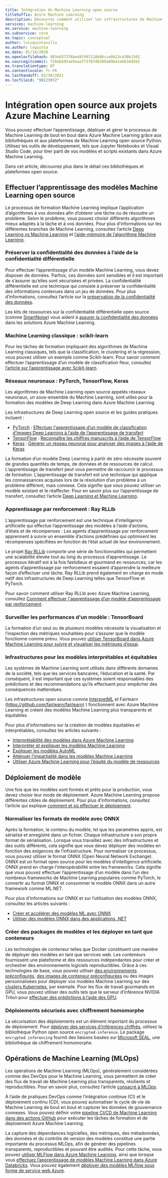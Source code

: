 ```yaml
---
title: Intégration du Machine Learning open source
titleSuffix: Azure Machine Learning
description: Découvrez comment utiliser les infrastructures de Machine Learning open source Python pour entraîner, déployer et gérer des solutions de Machine Learning de bout en bout dans Azure Machine Learning.
services: machine-learning
ms.service: machine-learning
ms.subservice: core
ms.topic: conceptual
author: luisquintanilla
ms.author: luquinta
ms.date: 01/14/2020
ms.openlocfilehash: 983e037376be48f497118b06cce8b23c430b1501
ms.sourcegitcommit: f28ebb95ae9aaaff3f87d8388a09b41e0b3445b5
ms.translationtype: HT
ms.contentlocale: fr-FR
ms.lasthandoff: 03/30/2021
ms.locfileid: "98223072"
---
```

# <a name="open-source-integration-with-azure-machine-learning-projects"></a>Intégration open source aux projets Azure Machine Learning

Vous pouvez effectuer l’apprentissage, déployer et gérer le processus de Machine Learning de bout en bout dans Azure Machine Learning grâce aux bibliothèques et aux plateformes de Machine Learning open source Python.  Utilisez les outils de développement, tels que Jupyter Notebooks et Visual Studio Code, pour tirer parti de vos modèles et scripts existants dans Azure Machine Learning.  

Dans cet article, découvrez plus dans le détail ces bibliothèques et plateformes open source.

## <a name="train-open-source-machine-learning-models"></a>Effectuer l’apprentissage des modèles Machine Learning open source

Le processus de formation Machine Learning implique l’application d’algorithmes à vos données afin d’obtenir une tâche ou de résoudre un problème. Selon le problème, vous pouvez choisir différents algorithmes mieux adaptés à la tâche et à vos données. Pour plus d’informations sur les différentes branches de Machine Learning, consultez l’article [Deep Learning vs Machine Learning](./concept-deep-learning-vs-machine-learning.md) et [l’aide-mémoire de l’algorithme Machine Learning](algorithm-cheat-sheet.md).

### <a name="preserve-data-privacy-using-differential-privacy"></a>Préserver la confidentialité des données à l’aide de la confidentialité différentielle

Pour effectuer l’apprentissage d’un modèle Machine Learning, vous devez disposer de données. Parfois, ces données sont sensibles et il est important de s’assurer qu’elles sont sécurisées et privées. La confidentialité différentielle est une technique qui consiste à préserver la confidentialité des informations contenues dans un jeu de données. Pour plus d’informations, consultez l’article sur la [préservation de la confidentialité des données](concept-differential-privacy.md). 

Les kits de ressources sur la confidentialité différentielle open source (comme [SmartNoise](https://github.com/opendifferentialprivacy/smartnoise-core-python)) vous aident à [assurer la confidentialité des données](how-to-differential-privacy.md) dans les solutions Azure Machine Learning.

### <a name="classical-machine-learning-scikit-learn"></a>Machine Learning classique : scikit-learn

Pour les tâches de formation impliquant des algorithmes de Machine Learning classiques, tels que la classification, le clustering et la régression, vous pouvez utiliser un exemple comme Scikit-learn. Pour savoir comment effectuer l’apprentissage d’un modèle de classification fleur, consultez [l’article sur l’apprentissage avec Scikit-learn](how-to-train-scikit-learn.md).

### <a name="neural-networks-pytorch-tensorflow-keras"></a>Réseaux neuronaux : PyTorch, TensorFlow, Keras

Les algorithmes de Machine Learning open source appelés réseaux neuronaux, un sous-ensemble du Machine Learning, sont utiles pour la formation des modèles de Deep Learning dans Azure Machine Learning.

Les infrastructures de Deep Learning open source et les guides pratiques incluent :

 *  [PyTorch](https://github.com/pytorch/pytorch) : [Effectuer l'apprentissage d’un modèle de classification d’images Deep Learning à l’aide de l’apprentissage de transfert](how-to-train-pytorch.md) 
 *  [TensorFlow](https://github.com/tensorflow/tensorflow) : [Reconnaître les chiffres manuscrits à l’aide de TensorFlow](how-to-train-tensorflow.md)
 *  [Keras](https://github.com/keras-team/keras) : [Générer un réseau neuronal pour analyser des images à l’aide de Keras](how-to-train-keras.md)

La formation d’un modèle Deep Learning à partir de zéro nécessite souvent de grandes quantités de temps, de données et de ressources de calcul. L’apprentissage de transfert peut vous permettre de raccourcir le processus de formation. L’apprentissage de transfert est une technique qui applique les connaissances acquises lors de la résolution d’un problème à un problème différent, mais connexe. Cela signifie que vous pouvez utiliser un modèle existant et le réaffecter. Pour en savoir plus sur l’apprentissage de transfert, consultez l’article [Deep Learning et Machine Learning](concept-deep-learning-vs-machine-learning.md#what-is-transfer-learning).

### <a name="reinforcement-learning-ray-rllib"></a>Apprentissage par renforcement : Ray RLLib

L’apprentissage par renforcement est une technique d’intelligence artificielle qui effectue l’apprentissage des modèles à l’aide d’actions, d’états et de récompenses : Les agents d’apprentissage par renforcement apprennent à suivre un ensemble d’actions prédéfinies qui optimisent les récompenses spécifiées en fonction de l’état actuel de leur environnement. 

Le projet [Ray RLLib](https://github.com/ray-project/ray) comporte une série de fonctionnalités qui permettent une scalabilité élevée tout au long du processus d’apprentissage. Le processus itératif est à la fois fastidieux et gourmand en ressources, car les agents d’apprentissage par renforcement essaient d’apprendre la meilleure façon d’effectuer une tâche.  Ray RLLib prend également en charge en mode natif des infrastructures de Deep Learning telles que TensorFlow et PyTorch.  

Pour savoir comment utiliser Ray RLLib avec Azure Machine Learning, consultez [Comment effectuer l'apprentissage d’un modèle d’apprentissage par renforcement](how-to-use-reinforcement-learning.md).

### <a name="monitor-model-performance-tensorboard"></a>Surveiller les performances d'un modèle : TensorBoard

La formation d’un seul ou de plusieurs modèles nécessite la visualisation et l’inspection des métriques souhaitées pour s’assurer que le modèle fonctionne comme prévu. Vous pouvez [utiliser TensorBoard dans Azure Machine Learning pour suivre et visualiser les métriques d’essai](./how-to-monitor-tensorboard.md).

### <a name="frameworks-for-interpretable-and-fair-models"></a>Infrastructures pour les modèles interprétables et équitables

Les systèmes de Machine Learning sont utilisés dans différents domaines de la société, tels que les services bancaires, l’éducation et la santé. Par conséquent, il est important que ces systèmes soient responsables des prédictions et des recommandations qu’ils effectuent pour empêcher des conséquences inattendues.

Les infrastructures open source comme [InterpretML](https://github.com/interpretml/interpret/) et Fairlearn (https://github.com/fairlearn/fairlearn) ) fonctionnent avec Azure Machine Learning et créent des modèles Machine Learning plus transparents et équitables.

Pour plus d’informations sur la création de modèles équitables et interprétables, consultez les articles suivants :

- [Interprétabilité des modèles dans Azure Machine Learning](how-to-machine-learning-interpretability.md)
- [Interpréter et expliquer les modèles Machine Learning](how-to-machine-learning-interpretability-aml.md)
- [Expliquer les modèles AutoML](how-to-machine-learning-interpretability-automl.md)
- [Atténuer l’impartialité dans les modèles Machine Learning](concept-fairness-ml.md)
- [Utiliser Azure Machine Learning pour l’équité du modèle de ressources](how-to-machine-learning-fairness-aml.md)

## <a name="model-deployment"></a>Déploiement de modèle

Une fois que les modèles sont formés et prêts pour la production, vous devez choisir leur mode de déploiement. Azure Machine Learning propose différentes cibles de déploiement. Pour plus d’informations, consultez l’article qui explique [comment et où effectuer le déploiement](./how-to-deploy-and-where.md).

### <a name="standardize-model-formats-with-onnx"></a>Normaliser les formats de modèle avec ONNX

Après la formation, le contenu du modèle, tel que les paramètres appris, est sérialisé et enregistré dans un fichier. Chaque infrastructure a son propre format de sérialisation. Lorsque vous travaillez avec des infrastructures et des outils différents, cela signifie que vous devez déployer des modèles en fonction des exigences de l’infrastructure. Pour normaliser ce processus, vous pouvez utiliser le format ONNX (Open Neural Network Exchange). ONNX est un format open source pour les modèles d’intelligence artificielle. ONNX prend en charge l’interopérabilité entre les frameworks. Cela signifie que vous pouvez effectuer l’apprentissage d’un modèle dans l’un des nombreux frameworks de Machine Learning populaires comme PyTorch, le convertir au format ONNX et consommer le modèle ONNX dans un autre framework comme ML.NET.

Pour plus d'informations sur ONNX et sur l’utilisation des modèles ONNX, consultez les articles suivants :

- [Créer et accélérer des modèles ML avec ONNX](concept-onnx.md)
- [Utiliser des modèles ONNX dans des applications .NET](how-to-use-automl-onnx-model-dotnet.md)

### <a name="package-and-deploy-models-as-containers"></a>Créer des packages de modèles et les déployer en tant que conteneurs

Les technologies de conteneur telles que Docker constituent une manière de déployer des modèles en tant que services web. Les conteneurs fournissent une plateforme et des ressources indépendantes pour créer et orchestrer des environnements logiciels reproductibles. Grâce à ces technologies de base, vous pouvez utiliser [des environnements préconfigurés](./how-to-use-environments.md), [des images de conteneur préconfigurées](./how-to-deploy-custom-docker-image.md) ou des images personnalisées pour déployer vos modèles Machine Learning sur des [clusters Kubernetes](./how-to-deploy-azure-kubernetes-service.md?tabs=python), par exemple. Pour les flux de travail gourmands en GPU, vous pouvez utiliser des outils tels que le serveur d’inférence NVIDIA Triton pour [effectuer des prédictions à l’aide des GPU](how-to-deploy-with-triton.md?tabs=python).

### <a name="secure-deployments-with-homomorphic-encryption"></a>Déploiements sécurisés avec chiffrement homomorphe

La sécurisation des déploiements est un élément important du processus de déploiement. Pour [déployer des services d’inférences chiffrés](how-to-homomorphic-encryption-seal.md), utilisez la bibliothèque Python open source `encrypted-inference`. Le package `encrypted inferencing` fournit des liaisons basées sur [Microsoft SEAL](https://github.com/Microsoft/SEAL), une bibliothèque de chiffrement homomorphe.

## <a name="machine-learning-operations-mlops"></a>Opérations de Machine Learning (MLOps)

Les opérations de Machine Learning (MLOps), généralement considérées comme des DevOps pour le Machine Learning, vous permettent de créer des flux de travail de Machine Learning plus transparents, résilients et reproductibles. Pour en savoir plus, consultez l’article [consacré à MLOps](./concept-model-management-and-deployment.md). 

À l’aide de pratiques DevOps comme l’intégration continue (CI) et le déploiement continu (CD), vous pouvez automatiser le cycle de vie de Machine Learning de bout en bout et capturer les données de gouvernance connexes. Vous pouvez définir votre [pipeline CI/CD de Machine Learning dans des actions GitHub](./how-to-github-actions-machine-learning.md) pour exécuter les tâches de formation et de déploiement Azure Machine Learning. 

La capture des dépendances logicielles, des métriques, des métadonnées, des données et du contrôle de version des modèles constitue une partie importante du processus MLOps, afin de générer des pipelines transparents, reproductibles et pouvant être audités. Pour cette tâche, vous pouvez [utiliser MLFlow dans Azure Machine Learning](how-to-use-mlflow.md), ainsi que lorsque vous [effectuez l’apprentissage de modèles Machine Learning dans Azure Databricks](./how-to-use-mlflow-azure-databricks.md). Vous pouvez également [déployer des modèles MLflow sous forme de service web Azure](how-to-deploy-mlflow-models.md). 
